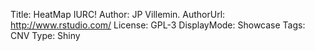 Title: HeatMap IURC!
Author: JP Villemin.
AuthorUrl: http://www.rstudio.com/
License: GPL-3
DisplayMode: Showcase
Tags: CNV
Type: Shiny
